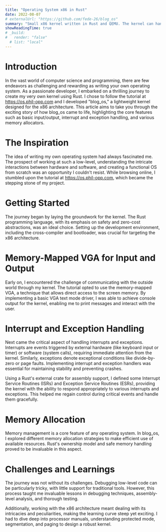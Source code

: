 ```yaml
---
title: "Operating System x86 in Rust"
date: 2022-08-07
# externalUrl: "https://github.com/fede-26/blog_os"
summary: "Small x86 kernel written in Rust and QEMU. The kernel can handle interrupts, and the video card. Several memory allocators have been implemented."
showReadingTime: true
# _build:
#   render: "false"
  # list: "local"
---
```


# Introduction

In the vast world of computer science and programming, there are few endeavors as challenging and rewarding as writing your own operating system. 
As a passionate developer, I embarked on a thrilling journey to create my very own kernel using Rust.
I chose to follow the tutorial at https://os.phil-opp.com and I developed "blog_os," a lightweight kernel designed for the x86 architecture. This article aims to take you through the exciting story of how blog_os came to life, highlighting the core features such as basic input/output, interrupt and exception handling, and various memory allocators.

# The Inspiration

The idea of writing my own operating system had always fascinated me. The prospect of working at such a low-level, understanding the intricate interactions between hardware and software, and creating a functional OS from scratch was an opportunity I couldn't resist. While browsing online, I stumbled upon the tutorial at https://os.phil-opp.com, which became the stepping stone of my project.

# Getting Started

The journey began by laying the groundwork for the kernel. The Rust programming language, with its emphasis on safety and zero-cost abstractions, was an ideal choice. Setting up the development environment, including the cross-compiler and bootloader, was crucial for targeting the x86 architecture.

# Memory-Mapped VGA for Input and Output

Early on, I encountered the challenge of communicating with the outside world through my kernel. The tutorial opted to use the memory-mapped VGA, a technique that allows direct access to the screen memory. By implementing a basic VGA text mode driver, I was able to achieve console output for the kernel, enabling me to print messages and interact with the user.

# Interrupt and Exception Handling

Next came the critical aspect of handling interrupts and exceptions. Interrupts are events triggered by external hardware (like keyboard input or timer) or software (system calls), requiring immediate attention from the kernel. Similarly, exceptions denote exceptional conditions like divide-by-zero or page faults. Implementing interrupt and exception handlers was essential for maintaining stability and preventing crashes.

Using a Rust's external crate for assembly support, I defined some Interrupt Service Routines (ISRs) and Exception Service Routines (ESRs), providing the kernel with the ability to respond appropriately to various interrupts and exceptions. This helped me regain control during critical events and handle them gracefully.

# Memory Allocation

Memory management is a core feature of any operating system. In blog_os, I explored different memory allocation strategies to make efficient use of available resources. Rust's ownership model and safe memory handling proved to be invaluable in this aspect.

# Challenges and Learnings

The journey was not without its challenges. Debugging low-level code can be particularly tricky, with little support for traditional tools. However, this process taught me invaluable lessons in debugging techniques, assembly-level analysis, and thorough testing.

Additionally, working with the x86 architecture meant dealing with its intricacies and peculiarities, making the learning curve steep yet exciting. I had to dive deep into processor manuals, understanding protected mode, segmentation, and paging to design a robust kernel.